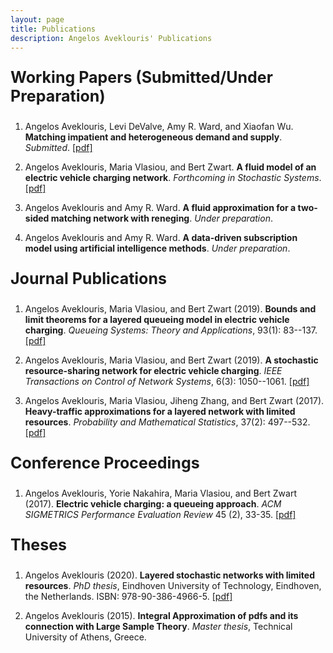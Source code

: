 ```yaml
---
layout: page
title: Publications
description: Angelos Aveklouris' Publications
---
```


<p style="font-size:25px"><b>Working Papers (Submitted/Under Preparation)</b></p>

 1. Angelos Aveklouris, Levi DeValve,  Amy R. Ward, and Xiaofan Wu. <b>Matching impatient and heterogeneous demand and supply</b>.
   *Submitted*. <a href="https://arxiv.org/pdf/2102.02710.pdf">[pdf]</a>

 2. Angelos Aveklouris, Maria Vlasiou, and Bert Zwart. <b>A fluid model of an electric vehicle charging network</b>. *Forthcoming in Stochastic Systems*.
     <a href="https://arxiv.org/pdf/2004.05637.pdf">[pdf]</a>

 3. Angelos Aveklouris and Amy R. Ward. <b>A fluid approximation for a two-sided matching network with reneging</b>.
    *Under preparation*.

 4.  Angelos Aveklouris and Amy R. Ward.  <b>A data-driven subscription model using artificial intelligence methods</b>.
     *Under preparation*.

<p style="font-size:25px"><b>Journal Publications</b></p>

 1. Angelos Aveklouris, Maria Vlasiou, and Bert Zwart (2019). <b>Bounds and limit theorems for a layered queueing model in electric vehicle charging</b>.
    *Queueing Systems: Theory and Applications*, 93(1): 83--137. <a href="https://arxiv.org/pdf/1810.05473.pdf">[pdf]</a>
     
      
 2.  Angelos Aveklouris, Maria Vlasiou, and Bert Zwart (2019). <b>A stochastic resource-sharing network for electric vehicle charging</b>.
    *IEEE Transactions on Control of Network Systems*, 6(3): 1050--1061. <a href="https://arxiv.org/pdf/1711.05561.pdf">[pdf]</a>
    

3. Angelos Aveklouris, Maria Vlasiou, Jiheng Zhang, and Bert Zwart (2017).  <b>Heavy-traffic approximations for a layered network with limited resources</b>. 
   *Probability and Mathematical Statistics*, 37(2): 497--532. <a href=" https://arxiv.org/pdf/1701.03370.pdf">[pdf]</a>

<p style="font-size:25px"><b>Conference Proceedings</b></p>

1. Angelos Aveklouris, Yorie Nakahira, Maria Vlasiou, and Bert Zwart (2017). <b>Electric vehicle charging: a queueing approach</b>. 
   *ACM SIGMETRICS Performance Evaluation Review* 45 (2), 33-35. <a href="https://arxiv.org/pdf/1712.08747.pdf">[pdf]</a>


<p style="font-size:25px"><b>Theses</b></p>

   1. Angelos Aveklouris (2020). <b>Layered stochastic networks with limited resources</b>. *PhD thesis*, Eindhoven University of Technology, Eindhoven, the Netherlands. 
      ISBN: 978-90-386-4966-5. <a href="https://pure.tue.nl/ws/portalfiles/portal/145233555/20200128_Aveklouris.pdf">[pdf]</a>

  2. Angelos Aveklouris (2015). <b>Integral Approximation of pdfs and its connection with Large Sample Theory</b>. *Master thesis*, Technical University of Athens, Greece.
  


<!-- Note: this is how to write a comment in HTML. Everything in here won't show up on your webpage.-->

<!--
To increase the size of the title, use fewer # in front of the paper title.
To decrease the size of the title, use more #. 
To remove the italics, remove the * before and after the description
To remove the underline from the title, remove the <u> tags (<u> and </u>)
-->
